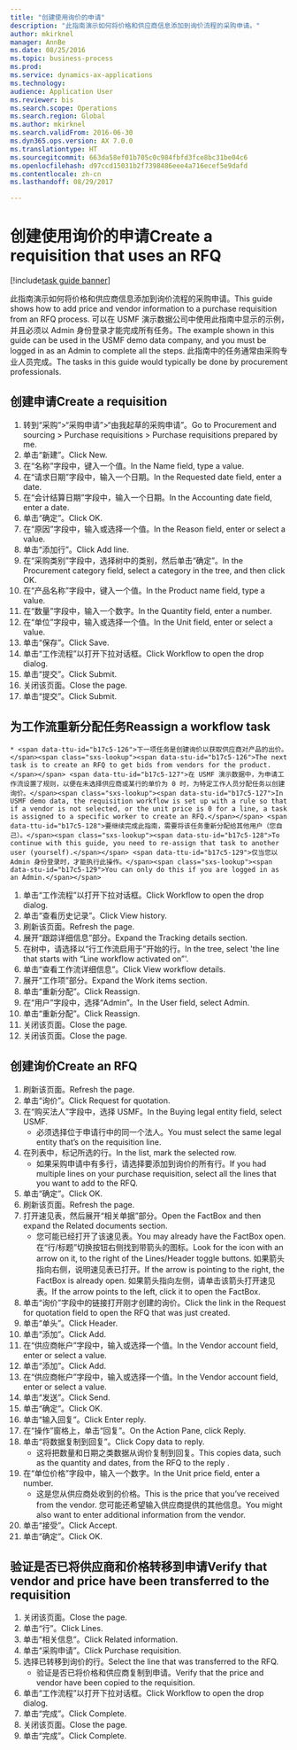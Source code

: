 ```yaml
--- 
title: "创建使用询价的申请"
description: "此指南演示如何将价格和供应商信息添加到询价流程的采购申请。"
author: mkirknel
manager: AnnBe
ms.date: 08/25/2016
ms.topic: business-process
ms.prod: 
ms.service: dynamics-ax-applications
ms.technology: 
audience: Application User
ms.reviewer: bis
ms.search.scope: Operations
ms.search.region: Global
ms.author: mkirknel
ms.search.validFrom: 2016-06-30
ms.dyn365.ops.version: AX 7.0.0
ms.translationtype: HT
ms.sourcegitcommit: 663da58ef01b705c0c984fbfd3fce8bc31be04c6
ms.openlocfilehash: d97ccd15031b2f7398486eee4a716ecef5e9dafd
ms.contentlocale: zh-cn
ms.lasthandoff: 08/29/2017

---
```

# <a name="create-a-requisition-that-uses-an-rfq"></a><span data-ttu-id="b17c5-103">创建使用询价的申请</span><span class="sxs-lookup"><span data-stu-id="b17c5-103">Create a requisition that uses an RFQ</span></span>

[!include[task guide banner](../../includes/task-guide-banner.md)]

<span data-ttu-id="b17c5-104">此指南演示如何将价格和供应商信息添加到询价流程的采购申请。</span><span class="sxs-lookup"><span data-stu-id="b17c5-104">This guide shows how to add price and vendor information to a purchase requisition from an RFQ process.</span></span> <span data-ttu-id="b17c5-105">可以在 USMF 演示数据公司中使用此指南中显示的示例，并且必须以 Admin 身份登录才能完成所有任务。</span><span class="sxs-lookup"><span data-stu-id="b17c5-105">The example shown in this guide can be used in the USMF demo data company, and you must be logged in as an Admin to complete all the steps.</span></span> <span data-ttu-id="b17c5-106">此指南中的任务通常由采购专业人员完成。</span><span class="sxs-lookup"><span data-stu-id="b17c5-106">The tasks in this guide would typically be done by procurement professionals.</span></span>


## <a name="create-a-requisition"></a><span data-ttu-id="b17c5-107">创建申请</span><span class="sxs-lookup"><span data-stu-id="b17c5-107">Create a requisition</span></span>
1. <span data-ttu-id="b17c5-108">转到“采购”>“采购申请”>“由我起草的采购申请”。</span><span class="sxs-lookup"><span data-stu-id="b17c5-108">Go to Procurement and sourcing > Purchase requisitions > Purchase requisitions prepared by me.</span></span>
2. <span data-ttu-id="b17c5-109">单击“新建”。</span><span class="sxs-lookup"><span data-stu-id="b17c5-109">Click New.</span></span>
3. <span data-ttu-id="b17c5-110">在“名称”字段中，键入一个值。</span><span class="sxs-lookup"><span data-stu-id="b17c5-110">In the Name field, type a value.</span></span>
4. <span data-ttu-id="b17c5-111">在“请求日期”字段中，输入一个日期。</span><span class="sxs-lookup"><span data-stu-id="b17c5-111">In the Requested date field, enter a date.</span></span>
5. <span data-ttu-id="b17c5-112">在“会计结算日期”字段中，输入一个日期。</span><span class="sxs-lookup"><span data-stu-id="b17c5-112">In the Accounting date field, enter a date.</span></span>
6. <span data-ttu-id="b17c5-113">单击“确定”。</span><span class="sxs-lookup"><span data-stu-id="b17c5-113">Click OK.</span></span>
7. <span data-ttu-id="b17c5-114">在“原因”字段中，输入或选择一个值。</span><span class="sxs-lookup"><span data-stu-id="b17c5-114">In the Reason field, enter or select a value.</span></span>
8. <span data-ttu-id="b17c5-115">单击“添加行”。</span><span class="sxs-lookup"><span data-stu-id="b17c5-115">Click Add line.</span></span>
9. <span data-ttu-id="b17c5-116">在“采购类别”字段中，选择树中的类别，然后单击“确定”。</span><span class="sxs-lookup"><span data-stu-id="b17c5-116">In the Procurement category field, select a category in the tree, and then click OK.</span></span>
10. <span data-ttu-id="b17c5-117">在“产品名称”字段中，键入一个值。</span><span class="sxs-lookup"><span data-stu-id="b17c5-117">In the Product name field, type a value.</span></span>
11. <span data-ttu-id="b17c5-118">在“数量”字段中，输入一个数字。</span><span class="sxs-lookup"><span data-stu-id="b17c5-118">In the Quantity field, enter a number.</span></span>
12. <span data-ttu-id="b17c5-119">在“单位”字段中，输入或选择一个值。</span><span class="sxs-lookup"><span data-stu-id="b17c5-119">In the Unit field, enter or select a value.</span></span>
13. <span data-ttu-id="b17c5-120">单击“保存”。</span><span class="sxs-lookup"><span data-stu-id="b17c5-120">Click Save.</span></span>
14. <span data-ttu-id="b17c5-121">单击“工作流程”以打开下拉对话框。</span><span class="sxs-lookup"><span data-stu-id="b17c5-121">Click Workflow to open the drop dialog.</span></span>
15. <span data-ttu-id="b17c5-122">单击“提交”。</span><span class="sxs-lookup"><span data-stu-id="b17c5-122">Click Submit.</span></span>
16. <span data-ttu-id="b17c5-123">关闭该页面。</span><span class="sxs-lookup"><span data-stu-id="b17c5-123">Close the page.</span></span>
17. <span data-ttu-id="b17c5-124">单击“提交”。</span><span class="sxs-lookup"><span data-stu-id="b17c5-124">Click Submit.</span></span>

## <a name="reassign-a-workflow-task"></a><span data-ttu-id="b17c5-125">为工作流重新分配任务</span><span class="sxs-lookup"><span data-stu-id="b17c5-125">Reassign a workflow task</span></span>
    * <span data-ttu-id="b17c5-126">下一项任务是创建询价以获取供应商对产品的出价。</span><span class="sxs-lookup"><span data-stu-id="b17c5-126">The next task is to create an RFQ to get bids from vendors for the product.</span></span> <span data-ttu-id="b17c5-127">在 USMF 演示数据中，为申请工作流设置了规则，以便在未选择供应商或某行的单价为 0 时，为特定工作人员分配任务以创建询价。</span><span class="sxs-lookup"><span data-stu-id="b17c5-127">In USMF demo data, the requisition workflow is set up with a rule so that if a vendor is not selected, or the unit price is 0 for a line, a task is assigned to a specific worker to create an RFQ.</span></span> <span data-ttu-id="b17c5-128">要继续完成此指南，需要将该任务重新分配给其他用户（您自己）。</span><span class="sxs-lookup"><span data-stu-id="b17c5-128">To continue with this guide, you need to re-assign that task to another user (yourself).</span></span> <span data-ttu-id="b17c5-129">仅当您以 Admin 身份登录时，才能执行此操作。</span><span class="sxs-lookup"><span data-stu-id="b17c5-129">You can only do this if you are logged in as an Admin.</span></span>  
1. <span data-ttu-id="b17c5-130">单击“工作流程”以打开下拉对话框。</span><span class="sxs-lookup"><span data-stu-id="b17c5-130">Click Workflow to open the drop dialog.</span></span>
2. <span data-ttu-id="b17c5-131">单击“查看历史记录”。</span><span class="sxs-lookup"><span data-stu-id="b17c5-131">Click View history.</span></span>
3. <span data-ttu-id="b17c5-132">刷新该页面。</span><span class="sxs-lookup"><span data-stu-id="b17c5-132">Refresh the page.</span></span>
4. <span data-ttu-id="b17c5-133">展开“跟踪详细信息”部分。</span><span class="sxs-lookup"><span data-stu-id="b17c5-133">Expand the Tracking details section.</span></span>
5. <span data-ttu-id="b17c5-134">在树中，请选择以“行工作流启用于”开始的行。</span><span class="sxs-lookup"><span data-stu-id="b17c5-134">In the tree, select 'the line that starts with “Line workflow activated on”'.</span></span>
6. <span data-ttu-id="b17c5-135">单击“查看工作流详细信息”。</span><span class="sxs-lookup"><span data-stu-id="b17c5-135">Click View workflow details.</span></span>
7. <span data-ttu-id="b17c5-136">展开“工作项”部分。</span><span class="sxs-lookup"><span data-stu-id="b17c5-136">Expand the Work items section.</span></span>
8. <span data-ttu-id="b17c5-137">单击“重新分配”。</span><span class="sxs-lookup"><span data-stu-id="b17c5-137">Click Reassign.</span></span>
9. <span data-ttu-id="b17c5-138">在“用户”字段中，选择“Admin”。</span><span class="sxs-lookup"><span data-stu-id="b17c5-138">In the User field, select Admin.</span></span>
10. <span data-ttu-id="b17c5-139">单击“重新分配”。</span><span class="sxs-lookup"><span data-stu-id="b17c5-139">Click Reassign.</span></span>
11. <span data-ttu-id="b17c5-140">关闭该页面。</span><span class="sxs-lookup"><span data-stu-id="b17c5-140">Close the page.</span></span>
12. <span data-ttu-id="b17c5-141">关闭该页面。</span><span class="sxs-lookup"><span data-stu-id="b17c5-141">Close the page.</span></span>

## <a name="create-an-rfq"></a><span data-ttu-id="b17c5-142">创建询价</span><span class="sxs-lookup"><span data-stu-id="b17c5-142">Create an RFQ</span></span>
1. <span data-ttu-id="b17c5-143">刷新该页面。</span><span class="sxs-lookup"><span data-stu-id="b17c5-143">Refresh the page.</span></span>
2. <span data-ttu-id="b17c5-144">单击“询价”。</span><span class="sxs-lookup"><span data-stu-id="b17c5-144">Click Request for quotation.</span></span>
3. <span data-ttu-id="b17c5-145">在“购买法人”字段中，选择 USMF。</span><span class="sxs-lookup"><span data-stu-id="b17c5-145">In the Buying legal entity field, select USMF.</span></span>
    * <span data-ttu-id="b17c5-146">必须选择位于申请行中的同一个法人。</span><span class="sxs-lookup"><span data-stu-id="b17c5-146">You must select the same legal entity that’s on the requisition line.</span></span>  
4. <span data-ttu-id="b17c5-147">在列表中，标记所选的行。</span><span class="sxs-lookup"><span data-stu-id="b17c5-147">In the list, mark the selected row.</span></span>
    * <span data-ttu-id="b17c5-148">如果采购申请中有多行，请选择要添加到询价的所有行。</span><span class="sxs-lookup"><span data-stu-id="b17c5-148">If you had multiple lines on your purchase requisition, select all the lines that you want to add to the RFQ.</span></span>  
5. <span data-ttu-id="b17c5-149">单击“确定”。</span><span class="sxs-lookup"><span data-stu-id="b17c5-149">Click OK.</span></span>
6. <span data-ttu-id="b17c5-150">刷新该页面。</span><span class="sxs-lookup"><span data-stu-id="b17c5-150">Refresh the page.</span></span>
7. <span data-ttu-id="b17c5-151">打开速见表，然后展开“相关单据”部分。</span><span class="sxs-lookup"><span data-stu-id="b17c5-151">Open the FactBox and then expand the Related documents section.</span></span>
    * <span data-ttu-id="b17c5-152">您可能已经打开了该速见表。</span><span class="sxs-lookup"><span data-stu-id="b17c5-152">You may already have the FactBox open.</span></span> <span data-ttu-id="b17c5-153">在“行/标题”切换按钮右侧找到带箭头的图标。</span><span class="sxs-lookup"><span data-stu-id="b17c5-153">Look for the icon with an arrow on it, to the right of the Lines/Header toggle buttons.</span></span> <span data-ttu-id="b17c5-154">如果箭头指向右侧，说明速见表已打开。</span><span class="sxs-lookup"><span data-stu-id="b17c5-154">If the arrow is pointing to the right, the FactBox is already open.</span></span> <span data-ttu-id="b17c5-155">如果箭头指向左侧，请单击该箭头打开速见表。</span><span class="sxs-lookup"><span data-stu-id="b17c5-155">If the arrow points to the left, click it to open the FactBox.</span></span>  
8. <span data-ttu-id="b17c5-156">单击“询价”字段中的链接打开刚才创建的询价。</span><span class="sxs-lookup"><span data-stu-id="b17c5-156">Click the link in the Request for quotation field to open the RFQ that was just created.</span></span>
9. <span data-ttu-id="b17c5-157">单击“单头”。</span><span class="sxs-lookup"><span data-stu-id="b17c5-157">Click Header.</span></span>
10. <span data-ttu-id="b17c5-158">单击“添加”。</span><span class="sxs-lookup"><span data-stu-id="b17c5-158">Click Add.</span></span>
11. <span data-ttu-id="b17c5-159">在“供应商帐户”字段中，输入或选择一个值。</span><span class="sxs-lookup"><span data-stu-id="b17c5-159">In the Vendor account field, enter or select a value.</span></span>
12. <span data-ttu-id="b17c5-160">单击“添加”。</span><span class="sxs-lookup"><span data-stu-id="b17c5-160">Click Add.</span></span>
13. <span data-ttu-id="b17c5-161">在“供应商帐户”字段中，输入或选择一个值。</span><span class="sxs-lookup"><span data-stu-id="b17c5-161">In the Vendor account field, enter or select a value.</span></span>
14. <span data-ttu-id="b17c5-162">单击“发送”。</span><span class="sxs-lookup"><span data-stu-id="b17c5-162">Click Send.</span></span>
15. <span data-ttu-id="b17c5-163">单击“确定”。</span><span class="sxs-lookup"><span data-stu-id="b17c5-163">Click OK.</span></span>
16. <span data-ttu-id="b17c5-164">单击“输入回复”。</span><span class="sxs-lookup"><span data-stu-id="b17c5-164">Click Enter reply.</span></span>
17. <span data-ttu-id="b17c5-165">在“操作”窗格上，单击“回复”。</span><span class="sxs-lookup"><span data-stu-id="b17c5-165">On the Action Pane, click Reply.</span></span>
18. <span data-ttu-id="b17c5-166">单击“将数据复制到回复”。</span><span class="sxs-lookup"><span data-stu-id="b17c5-166">Click Copy data to reply.</span></span>
    * <span data-ttu-id="b17c5-167">这将把数量和日期之类数据从询价复制到回复。</span><span class="sxs-lookup"><span data-stu-id="b17c5-167">This copies data, such as the quantity and dates, from the RFQ to the reply .</span></span>  
19. <span data-ttu-id="b17c5-168">在“单位价格”字段中，输入一个数字。</span><span class="sxs-lookup"><span data-stu-id="b17c5-168">In the Unit price field, enter a number.</span></span>
    * <span data-ttu-id="b17c5-169">这是您从供应商处收到的价格。</span><span class="sxs-lookup"><span data-stu-id="b17c5-169">This is the price that you’ve received from the vendor.</span></span> <span data-ttu-id="b17c5-170">您可能还希望输入供应商提供的其他信息。</span><span class="sxs-lookup"><span data-stu-id="b17c5-170">You might also want to enter additional information from the vendor.</span></span>  
20. <span data-ttu-id="b17c5-171">单击“接受”。</span><span class="sxs-lookup"><span data-stu-id="b17c5-171">Click Accept.</span></span>
21. <span data-ttu-id="b17c5-172">单击“确定”。</span><span class="sxs-lookup"><span data-stu-id="b17c5-172">Click OK.</span></span>

## <a name="verify-that-vendor-and-price-have-been-transferred-to-the-requisition"></a><span data-ttu-id="b17c5-173">验证是否已将供应商和价格转移到申请</span><span class="sxs-lookup"><span data-stu-id="b17c5-173">Verify that vendor and price have been transferred to the requisition</span></span>
1. <span data-ttu-id="b17c5-174">关闭该页面。</span><span class="sxs-lookup"><span data-stu-id="b17c5-174">Close the page.</span></span>
2. <span data-ttu-id="b17c5-175">单击“行”。</span><span class="sxs-lookup"><span data-stu-id="b17c5-175">Click Lines.</span></span>
3. <span data-ttu-id="b17c5-176">单击“相关信息”。</span><span class="sxs-lookup"><span data-stu-id="b17c5-176">Click Related information.</span></span>
4. <span data-ttu-id="b17c5-177">单击“采购申请”。</span><span class="sxs-lookup"><span data-stu-id="b17c5-177">Click Purchase requisition.</span></span>
5. <span data-ttu-id="b17c5-178">选择已转移到询价的行。</span><span class="sxs-lookup"><span data-stu-id="b17c5-178">Select the line that was transferred to the RFQ.</span></span>
    * <span data-ttu-id="b17c5-179">验证是否已将价格和供应商复制到申请。</span><span class="sxs-lookup"><span data-stu-id="b17c5-179">Verify that the price and vendor have been copied to the requisition.</span></span>  
6. <span data-ttu-id="b17c5-180">单击“工作流程”以打开下拉对话框。</span><span class="sxs-lookup"><span data-stu-id="b17c5-180">Click Workflow to open the drop dialog.</span></span>
7. <span data-ttu-id="b17c5-181">单击“完成”。</span><span class="sxs-lookup"><span data-stu-id="b17c5-181">Click Complete.</span></span>
8. <span data-ttu-id="b17c5-182">关闭该页面。</span><span class="sxs-lookup"><span data-stu-id="b17c5-182">Close the page.</span></span>
9. <span data-ttu-id="b17c5-183">单击“完成”。</span><span class="sxs-lookup"><span data-stu-id="b17c5-183">Click Complete.</span></span>


